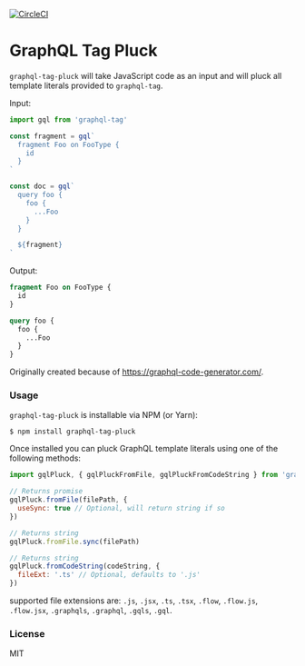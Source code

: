 [![CircleCI](https://circleci.com/gh/DAB0mB/graphql-tag-pluck/tree/master.svg?style=svg)](https://circleci.com/gh/DAB0mB/graphql-tag-pluck/tree/master)

# GraphQL Tag Pluck

`graphql-tag-pluck` will take JavaScript code as an input and will pluck all template literals provided to `graphql-tag`.

Input:

```js
import gql from 'graphql-tag'

const fragment = gql`
  fragment Foo on FooType {
    id
  }
`

const doc = gql`
  query foo {
    foo {
      ...Foo
    }
  }

  ${fragment}
`
```

Output:

```graphql
fragment Foo on FooType {
  id
}

query foo {
  foo {
    ...Foo
  }
}
```

Originally created because of https://graphql-code-generator.com/.

### Usage

`graphql-tag-pluck` is installable via NPM (or Yarn):

    $ npm install graphql-tag-pluck

Once installed you can pluck GraphQL template literals using one of the following methods:

```js
import gqlPluck, { gqlPluckFromFile, gqlPluckFromCodeString } from 'graphql-tag-pluck'

// Returns promise
gqlPluck.fromFile(filePath, {
  useSync: true // Optional, will return string if so
})

// Returns string
gqlPluck.fromFile.sync(filePath)

// Returns string
gqlPluck.fromCodeString(codeString, {
  fileExt: '.ts' // Optional, defaults to '.js'
})
```

supported file extensions are: `.js`, `.jsx`, `.ts`, `.tsx`, `.flow`, `.flow.js`, `.flow.jsx`,  `.graphqls`, `.graphql`, `.gqls`, `.gql`.

### License

MIT
